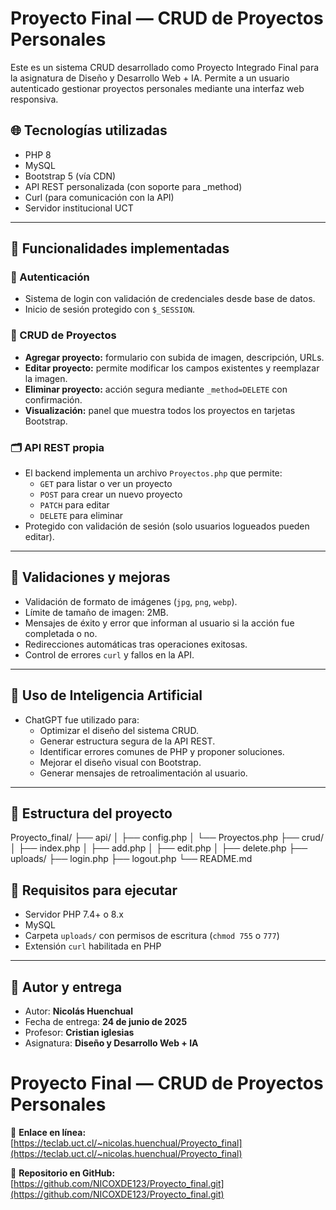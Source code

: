 
# Proyecto Final — CRUD de Proyectos Personales

Este es un sistema CRUD desarrollado como Proyecto Integrado Final para la asignatura de Diseño y Desarrollo Web + IA. Permite a un usuario autenticado gestionar proyectos personales mediante una interfaz web responsiva.

## 🌐 Tecnologías utilizadas

- PHP 8
- MySQL
- Bootstrap 5 (vía CDN)
- API REST personalizada (con soporte para _method)
- Curl (para comunicación con la API)
- Servidor institucional UCT

---

## 🧩 Funcionalidades implementadas

### 🔐 Autenticación
- Sistema de login con validación de credenciales desde base de datos.
- Inicio de sesión protegido con `$_SESSION`.

### 📄 CRUD de Proyectos
- **Agregar proyecto:** formulario con subida de imagen, descripción, URLs.
- **Editar proyecto:** permite modificar los campos existentes y reemplazar la imagen.
- **Eliminar proyecto:** acción segura mediante `_method=DELETE` con confirmación.
- **Visualización:** panel que muestra todos los proyectos en tarjetas Bootstrap.

### 🗂️ API REST propia
- El backend implementa un archivo `Proyectos.php` que permite:
  - `GET` para listar o ver un proyecto
  - `POST` para crear un nuevo proyecto
  - `PATCH` para editar
  - `DELETE` para eliminar
- Protegido con validación de sesión (solo usuarios logueados pueden editar).

---

## 🧪 Validaciones y mejoras

- Validación de formato de imágenes (`jpg`, `png`, `webp`).
- Límite de tamaño de imagen: 2MB.
- Mensajes de éxito y error que informan al usuario si la acción fue completada o no.
- Redirecciones automáticas tras operaciones exitosas.
- Control de errores `curl` y fallos en la API.

---

## 🤖 Uso de Inteligencia Artificial

- ChatGPT fue utilizado para:
  - Optimizar el diseño del sistema CRUD.
  - Generar estructura segura de la API REST.
  - Identificar errores comunes de PHP y proponer soluciones.
  - Mejorar el diseño visual con Bootstrap.
  - Generar mensajes de retroalimentación al usuario.

---

## 📁 Estructura del proyecto

Proyecto_final/
├── api/
│ ├── config.php
│ └── Proyectos.php
├── crud/
│ ├── index.php
│ ├── add.php
│ ├── edit.php
│ ├── delete.php
├── uploads/
├── login.php
├── logout.php
└── README.md

## 📌 Requisitos para ejecutar

- Servidor PHP 7.4+ o 8.x
- MySQL
- Carpeta `uploads/` con permisos de escritura (`chmod 755` o `777`)
- Extensión `curl` habilitada en PHP

---

## 📅 Autor y entrega

- Autor: **Nicolás Huenchual**
- Fecha de entrega: **24 de junio de 2025**
- Profesor: **Cristian iglesias**
- Asignatura: **Diseño y Desarrollo Web + IA**

# Proyecto Final — CRUD de Proyectos Personales

🔗 **Enlace en línea:**  
[https://teclab.uct.cl/~nicolas.huenchual/Proyecto_final](https://teclab.uct.cl/~nicolas.huenchual/Proyecto_final)

📁 **Repositorio en GitHub:**  
[https://github.com/NICOXDE123/Proyecto_final.git](https://github.com/NICOXDE123/Proyecto_final.git)